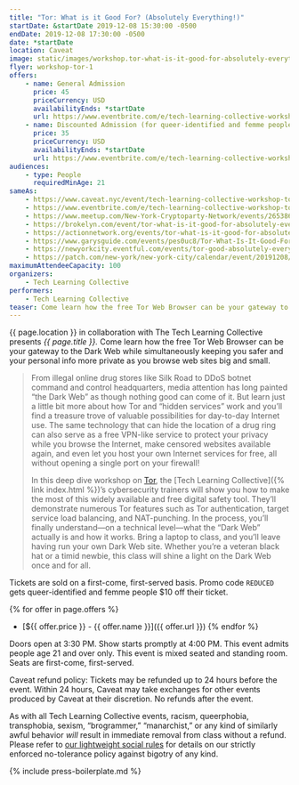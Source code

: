 ```yaml
---
title: "Tor: What is it Good For? (Absolutely Everything!)"
startDate: &startDate 2019-12-08 15:30:00 -0500
endDate: 2019-12-08 17:30:00 -0500
date: *startDate
location: Caveat
image: static/images/workshop.tor-what-is-it-good-for-absolutely-everything.rectangle.png
flyer: workshop-tor-1
offers:
    - name: General Admission
      price: 45
      priceCurrency: USD
      availabilityEnds: *startDate
      url: https://www.eventbrite.com/e/tech-learning-collective-workshop-tor-what-is-it-good-for-absolutely-everything-tickets-75212928895
    - name: Discounted Admission (for queer-identified and femme people)
      price: 35
      priceCurrency: USD
      availabilityEnds: *startDate
      url: https://www.eventbrite.com/e/tech-learning-collective-workshop-tor-what-is-it-good-for-absolutely-everything-tickets-75212928895
audiences:
    - type: People
      requiredMinAge: 21
sameAs:
    - https://www.caveat.nyc/event/tech-learning-collective-workshop-tor-what-is-it-good-for-absolutely-everything-12-8-2019
    - https://www.eventbrite.com/e/tech-learning-collective-workshop-tor-what-is-it-good-for-absolutely-everything-tickets-75212928895
    - https://www.meetup.com/New-York-Cryptoparty-Network/events/265386501/
    - https://brokelyn.com/event/tor-what-is-it-good-for-absolutely-everything-4/
    - https://actionnetwork.org/events/tor-what-is-it-good-for-absolutely-everything-3
    - https://www.garysguide.com/events/pes0uc8/Tor-What-Is-It-Good-For-Absolutely-Everything
    - https://newyorkcity.eventful.com/events/tor-good-absolutely-everything-/E0-001-131217033-8
    - https://patch.com/new-york/new-york-city/calendar/event/20191208/660874/tor-what-is-it-good-for-absolutely-everything
maximumAttendeeCapacity: 100
organizers:
    - Tech Learning Collective
performers:
    - Tech Learning Collective
teaser: Come learn how the free Tor Web Browser can be your gateway to the Dark Web while simultaneously keeping you safer and your personal info more private as you browse web sites big and small. In this deep dive workshop on Tor, the Tech Learning Collective&rsquo;s cybersecurity trainers will show you how to make the most of this widely available and free digital safety tool.
---
```


{{ page.location }} in collaboration with The Tech Learning Collective presents *{{ page.title }}.* Come learn how the free Tor Web Browser can be your gateway to the Dark Web while simultaneously keeping you safer and your personal info more private as you browse web sites big and small.

> From illegal online drug stores like Silk Road to DDoS botnet command and control headquarters, media attention has long painted &ldquo;the Dark Web&rdquo; as though nothing good can come of it. But learn just a little bit more about how Tor and &ldquo;hidden services&rdquo; work and you&rsquo;ll find a treasure trove of valuable possibilities for day-to-day Internet use. The same technology that can hide the location of a drug ring can also serve as a free VPN-like service to protect your privacy while you browse the Internet, make censored websites available again, and even let you host your own Internet services for free, all without opening a single port on your firewall!
>
> In this deep dive workshop on [Tor](https://torproject.org/), the [Tech Learning Collective]({% link index.html %})&rsquo;s cybersecurity trainers will show you how to make the most of this widely available and free digital safety tool. They&rsquo;ll demonstrate numerous Tor features such as Tor authentication, target service load balancing, and NAT-punching. In the process, you&rsquo;ll finally understand—on a technical level—what the &ldquo;Dark Web&rdquo; actually is and how it works. Bring a laptop to class, and you&rsquo;ll leave having run your own Dark Web site. Whether you’re a veteran black hat or a timid newbie, this class will shine a light on the Dark Web once and for all.

Tickets are sold on a first-come, first-served basis. Promo code <code>REDUCED</code> gets queer-identified and femme people $10 off their ticket.

{% for offer in page.offers %}
* [${{ offer.price }} - {{ offer.name }}]({{ offer.url }})
{% endfor %}

Doors open at 3:30 PM. Show starts promptly at 4:00 PM. This event admits people age 21 and over only. This event is mixed seated and standing room. Seats are first-come, first-served.

Caveat refund policy: Tickets may be refunded up to 24 hours before the event. Within 24 hours, Caveat may take exchanges for other events produced by Caveat at their discretion. No refunds after the event.

As with all Tech Learning Collective events, racism, queerphobia, transphobia, sexism, &ldquo;brogrammer,&rdquo; &ldquo;manarchist,&rdquo; or any kind of similarly awful behavior *will* result in immediate removal from class without a refund. Please refer to [our lightweight social rules](https://github.com/AnarchoTechNYC/meta/wiki/Social-rules) for details on our strictly enforced no-tolerance policy against bigotry of any kind.

{% include press-boilerplate.md %}
